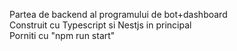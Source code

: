 Partea de backend al programului de bot+dashboard <br/>
Construit cu Typescript si Nestjs in principal <br/>
Porniti cu "npm run start"
